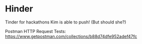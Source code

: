 # Hinder
Tinder for hackathons
Kim is able to push!
(But should she?)

Postman HTTP Request Tests: https://www.getpostman.com/collections/b88d74dfe952adef47fc
